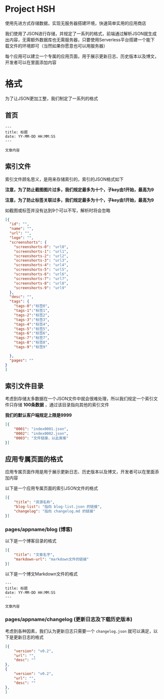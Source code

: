# Project HSH
使用先进方式存储数据，实现无服务器搭建环境，快速简单实用的应用商店

我们使用了JSON进行存储，并规定了一系列的格式，前端通过解析JSON就生成出内容，无需额外数据库也无需服务器，只要使用Serverless平台搭建一个能下载文件的环境即可（当然如果你愿意也可以用服务器）

每个应用可以建立一个专属的应用页面，用于展示更新日志、历史版本以及博文，开发者可以在里面添加内容

# 格式
为了让JSON更加工整，我们制定了一系列的格式

## 首页
```
---
title: 标题
date: YY-MM-DD HH:MM:SS
---

文章内容
```

## 索引文件
索引文件顾名思义，是用来存储索引的，索引的JSON格式如下

**注意，为了防止截图图片过多，我们规定最多为十个，子key由1开始，最高为9**

**注意，为了防止标签关联过多，我们规定最多为十个，子key由1开始，最高为9**

如截图或标签并没有达到9个可以不写，解析时将会忽略

```json
[{
  "id": "",
  "name": "",
  "url": "",
  "logo": "",
  "screenshorts": {
    "screenshorts-0": "url0",
    "screenshorts-1": "url1",
    "screenshorts-2": "url2",
    "screenshorts-3": "url3",
    "screenshorts-4": "url4",
    "screenshorts-5": "url5",
    "screenshorts-6": "url6",
    "screenshorts-7": "url7",
    "screenshorts-8": "url8",
    "screenshorts-9": "url9"
  },
  "desc": "",
  "tags": {
    "tags-0":"标签0",
    "tags-1":"标签1",
    "tags-2":"标签2",
    "tags-3":"标签3",
    "tags-4":"标签4",
    "tags-5":"标签5",
    "tags-6":"标签6",
    "tags-7":"标签7",
    "tags-8":"标签8",
    "tags-9":"标签9"

  },
  "pages": ""
}
]
```

## 索引文件目录
考虑到存储太多数据在一个JSON文件中就会很难处理，所以我们规定一个索引文件只存储 **100条数据** ，通过该目录指向其他的索引文件

**我们的默认客户端规定上限是9999**

```json
[{
    "0001": "index0001.json",
    "0002": "index0002.json",
    "0003": "文件链接，以此类推"
}]
```

## 应用专属页面的格式
应用专属页面作用是用于展示更新日志、历史版本以及博文，开发者可以在里面添加内容

以下是一个应用专属页面的索引JSON文件的格式
```json
[{
    "title": "资源名称",
    "blog-list": "指向 blog-list.json 的链接",
    "changelog": "指向 changelog.md 的链接"
}]
```

### pages/appname/blog (博客)
以下是一个博客目录的格式
```json
[{
    "title": "文章名字",
    "markdown-url": "markdown文件的链接"
}]
```

以下是一个博文Markdown文件的格式
```
---
title: 标题
date: YY-MM-DD HH:MM:SS
---

文章内容
```

### pages/appname/changelog (更新日志及下载历史版本)
考虑到各种因素，我们认为更新日志只需要一个 `changelog.json` 就可以满足，以下是更新日志的格式

```json
[{
    "version": "v0.2",
    "url": "",
    "desc": ""
},
{
    "version": "v0.2",
    "url": "",
    "desc": ""
},
]
```